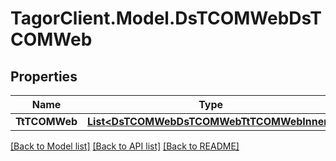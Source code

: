 # TagorClient.Model.DsTCOMWebDsTCOMWeb

## Properties

Name | Type | Description | Notes
------------ | ------------- | ------------- | -------------
**TtTCOMWeb** | [**List&lt;DsTCOMWebDsTCOMWebTtTCOMWebInner&gt;**](DsTCOMWebDsTCOMWebTtTCOMWebInner.md) |  | [optional] 

[[Back to Model list]](../README.md#documentation-for-models) [[Back to API list]](../README.md#documentation-for-api-endpoints) [[Back to README]](../README.md)

